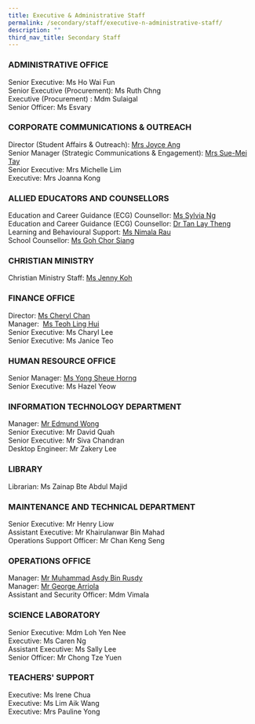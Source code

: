```yaml
---
title: Executive & Administrative Staff
permalink: /secondary/staff/executive-n-administrative-staff/
description: ""
third_nav_title: Secondary Staff
---
```

### **ADMINISTRATIVE OFFICE**

Senior Executive: Ms Ho Wai Fun  
Senior Executive (Procurement): Ms Ruth Chng  
Executive (Procurement) : Mdm Sulaigal  
Senior Officer: Ms Esvary  

### **CORPORATE COMMUNICATIONS & OUTREACH**

Director (Student Affairs & Outreach): [Mrs Joyce Ang](mailto:joyce_ang_a@schools.gov.sg)  
Senior Manager (Strategic Communications & Engagement): [Mrs Sue-Mei Tay](mailto:tay_sue-mei@schools.gov.sg)  
Senior Executive: Mrs Michelle Lim  
Executive: Mrs Joanna Kong  

### **ALLIED EDUCATORS AND COUNSELLORS**

Education and Career Guidance (ECG) Counsellor: [Ms Sylvia Ng](mailto:sylvia_ng_pik_san@schools.gov.sg)  
Education and Career Guidance (ECG) Counsellor: [Dr Tan Lay Theng](mailto:tan_lay_theng@schools.gov.sg)  
Learning and Behavioural Support: [Ms Nimala Rau](mailto:Nimala_Mokhna_Rau@schools.gov.sg)  
School Counsellor: [Ms Goh Chor Siang](mailto:goh_chor_siang@schools.gov.sg)  

### **CHRISTIAN MINISTRY**

Christian Ministry Staff: [Ms Jenny Koh](mailto:jenny_koh@mgs.sch.edu.sg)  

### **FINANCE OFFICE**

Director: [Ms Cheryl Chan](mailto:cheryl_chan_hp@schools.gov.sg)  
Manager:  [Ms Teoh Ling Hui](mailto:teoh_ling_hui@schools.gov.sg)  
Senior Executive: Ms Charyl Lee  
Senior Executive: Ms Janice Teo  

### **HUMAN RESOURCE OFFICE**

Senior Manager: [Ms Yong Sheue Horng](mailto:yong_sheue_horng@schools.gov.sg)  
Senior Executive: Ms Hazel Yeow  

### **INFORMATION TECHNOLOGY DEPARTMENT**

Manager: [Mr Edmund Wong](mailto:edmund_wong@schools.gov.sg)  
Senior Executive: Mr David Quah  
Senior Executive: Mr Siva Chandran  
Desktop Engineer: Mr Zakery Lee 

### **LIBRARY**

Librarian: Ms Zainap Bte Abdul Majid  

### **MAINTENANCE AND TECHNICAL DEPARTMENT**

Senior Executive: Mr Henry Liow  
Assistant Executive: Mr Khairulanwar Bin Mahad  
Operations Support Officer: Mr Chan Keng Seng

### **OPERATIONS OFFICE**

Manager: [Mr Muhammad Asdy Bin Rusdy](mailto:muhammad_asdy_rusdi@schools.gov.sg)  
Manager: [Mr George Arriola](mailto:George_Ulric_Arriola@schools.gov.sg)  
Assistant and Security Officer: Mdm Vimala  

### **SCIENCE LABORATORY**

Senior Executive: Mdm Loh Yen Nee  
Executive: Ms Caren Ng  
Assistant Executive: Ms Sally Lee  
Senior Officer: Mr Chong Tze Yuen  

### **TEACHERS' SUPPORT**

Executive: Ms Irene Chua  
Executive: Ms Lim Aik Wang  
Executive: Mrs Pauline Yong